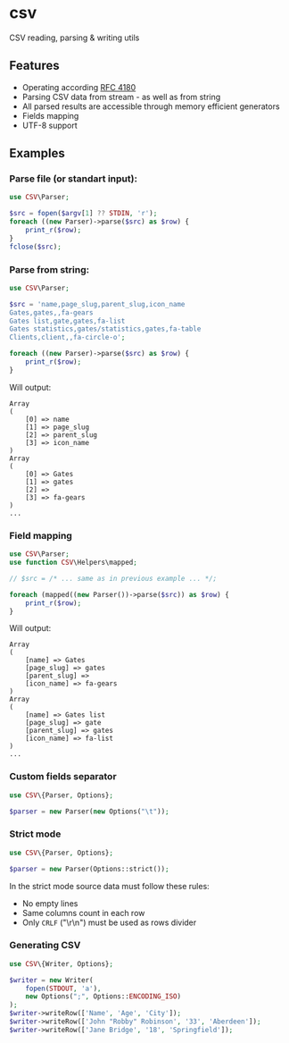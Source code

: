 # csv
CSV reading, parsing &amp; writing utils

## Features

* Operating according [RFC 4180](https://tools.ietf.org/html/rfc4180)
* Parsing CSV data from stream - as well as from string
* All parsed results are accessible through memory efficient generators
* Fields mapping
* UTF-8 support

## Examples

### Parse file (or standart input):

```php
use CSV\Parser;

$src = fopen($argv[1] ?? STDIN, 'r');
foreach ((new Parser)->parse($src) as $row) {
    print_r($row);
}
fclose($src);
```

### Parse from string:

```php
use CSV\Parser;

$src = 'name,page_slug,parent_slug,icon_name
Gates,gates,,fa-gears
Gates list,gate,gates,fa-list
Gates statistics,gates/statistics,gates,fa-table
Clients,client,,fa-circle-o';

foreach ((new Parser)->parse($src) as $row) {
    print_r($row);
}
```

Will output:

```
Array
(
    [0] => name
    [1] => page_slug
    [2] => parent_slug
    [3] => icon_name
)
Array
(
    [0] => Gates
    [1] => gates
    [2] =>
    [3] => fa-gears
)
...
```

### Field mapping

```php
use CSV\Parser;
use function CSV\Helpers\mapped;

// $src = /* ... same as in previous example ... */; 

foreach (mapped((new Parser())->parse($src)) as $row) {
    print_r($row);
}
```

Will output:

```
Array
(
    [name] => Gates
    [page_slug] => gates
    [parent_slug] =>
    [icon_name] => fa-gears
)
Array
(
    [name] => Gates list
    [page_slug] => gate
    [parent_slug] => gates
    [icon_name] => fa-list
)
...
```

### Custom fields separator

```php
use CSV\{Parser, Options};

$parser = new Parser(new Options("\t"));
```

### Strict mode

```php
use CSV\{Parser, Options};

$parser = new Parser(Options::strict());
```

In the strict mode source data must follow these rules:

* No empty lines
* Same columns count in each row
* Only `CRLF` ("\r\n") must be used as rows divider 

### Generating CSV

```php
use CSV\{Writer, Options};

$writer = new Writer(
    fopen(STDOUT, 'a'),
    new Options(";", Options::ENCODING_ISO)
);
$writer->writeRow(['Name', 'Age', 'City']);
$writer->writeRow(['John "Robby" Robinson', '33', 'Aberdeen']);
$writer->writeRow(['Jane Bridge', '18', 'Springfield']);

```
